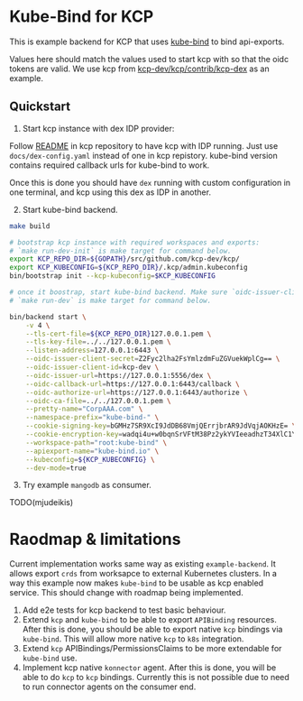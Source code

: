 # Kube-Bind for KCP

This is example backend for KCP that uses [kube-bind](https://github.com/kube-bind/kube-bind) to bind api-exports.

Values here should match the values used to start kcp with so that the oidc tokens are valid.
We use kcp from [kcp-dev/kcp/contrib/kcp-dex](https://github.com/kcp-dev/kcp/tree/main/contrib/kcp-dex) as an example.


## Quickstart

1. Start kcp instance with dex IDP provider:

Follow [README](https://github.com/kcp-dev/kcp/blob/main/contrib/kcp-dex/README.md) in kcp repository to have kcp with IDP running.
Just use `docs/dex-config.yaml` instead of one in kcp repistory. kube-bind version contains required callback urls for kube-bind to work.

Once this is done you should have `dex` running with custom configuration in one terminal, and kcp using this dex as IDP in another.

2. Start kube-bind backend.

```bash
make build

# bootstrap kcp instance with required workspaces and exports:
# `make run-dev-init` is make target for command below.
export KCP_REPO_DIR=${GOPATH}/src/github.com/kcp-dev/kcp/
export KCP_KUBECONFIG=${KCP_REPO_DIR}/.kcp/admin.kubeconfig
bin/bootstrap init --kcp-kubeconfig=$KCP_KUBECONFIG

# once it boostrap, start kube-bind backend. Make sure `oidc-issuer-client-secret` matches one, used in dex.
# `make run-dev` is make target for command below.

bin/backend start \
	-v 4 \
	--tls-cert-file=${KCP_REPO_DIR}127.0.0.1.pem \
	--tls-key-file=../../127.0.0.1.pem \
	--listen-address=127.0.0.1:6443 \
	--oidc-issuer-client-secret=Z2Fyc2lha2FsYmlzdmFuZGVuekWplCg== \
	--oidc-issuer-client-id=kcp-dev \
	--oidc-issuer-url=https://127.0.0.1:5556/dex \
	--oidc-callback-url=https://127.0.0.1:6443/callback \
	--oidc-authorize-url=https://127.0.0.1:6443/authorize \
	--oidc-ca-file=../../127.0.0.1.pem \
	--pretty-name="CorpAAA.com" \
	--namespace-prefix="kube-bind-" \
	--cookie-signing-key=bGMHz7SR9XcI9JdDB68VmjQErrjbrAR9JdVqjAOKHzE= \
	--cookie-encryption-key=wadqi4u+w0bqnSrVFtM38Pz2ykYVIeeadhzT34XlC1Y= \
	--workspace-path="root:kube-bind" \
	--apiexport-name="kube-bind.io" \
	--kubeconfig=${KCP_KUBECONFIG} \
	--dev-mode=true
```

3. Try example `mangodb` as consumer.

TODO(mjudeikis)


# Raodmap & limitations

Current implementation works same way as existing `example-backend`. It allows export `crds` from worksapce to 
external Kubernetes clusters. In a way this example now makes `kube-bind` to be usable as kcp enabled service.
This should change with roadmap being implemented.

1. Add e2e tests for kcp backend to test basic behaviour.
2. Extend `kcp` and `kube-bind` to be able to export `APIBinding` resources. After this is done, you should be able to 
export native `kcp` bindings via `kube-bind`. This will allow more native `kcp` to `k8s` integration.
3. Extend `kcp` APIBindings/PermissionsClaims to be more extendable for `kube-bind` use.
4. Implement kcp native `konnector` agent. After this is done, you will be able to do `kcp` to `kcp` bindings. Currently this is 
not possible due to need to run connector agents on the consumer end.